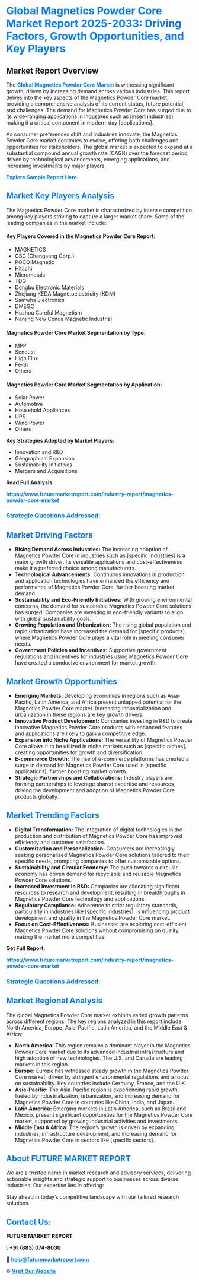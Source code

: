 <h1 style="color: #007BFF;">Global Magnetics Powder Core Market Report 2025-2033: Driving Factors, Growth Opportunities, and Key Players</h1>

<section id="overview">
<h2>Market Report Overview</h2>
<p>The <a href="https://www.futuremarketreport.com/industry-report/magnetics-powder-core-market" style="color: #007BFF; text-decoration: none;"><strong>Global Magnetics Powder Core Market</strong></a> is witnessing significant growth, driven by increasing demand across various industries. This report delves into the key aspects of the Magnetics Powder Core market, providing a comprehensive analysis of its current status, future potential, and challenges. The demand for Magnetics Powder Core has surged due to its wide-ranging applications in industries such as [insert industries], making it a critical component in modern-day [applications].</p>
<p>As consumer preferences shift and industries innovate, the Magnetics Powder Core market continues to evolve, offering both challenges and opportunities for stakeholders. The global market is expected to expand at a substantial compound annual growth rate (CAGR) over the forecast period, driven by technological advancements, emerging applications, and increasing investments by major players.</p>
</section>

<section id="overview">
<p><a href="https://www.futuremarketreport.com/request-sample/reportId=50325" style="color: #007BFF; text-decoration: none;"><strong>Explore Sample Report Here</strong></a></p>
</section>

<section id="key-players">
<h2 style="color: #007BFF;">Market Key Players Analysis</h2>
<p>The Magnetics Powder Core market is characterized by intense competition among key players striving to capture a larger market share. Some of the leading companies in the market include:</p>
<h4>Key Players Covered in the Magnetics Powder Core Report:</h4>
<ul><li>MAGNETICS</li><li>CSC (Changsung Corp.)</li><li>POCO Magnetic</li><li>Hitachi</li><li>Micrometals</li><li>TDG</li><li>Dongbu Electronic Materials</li><li>Zhejiang KEDA Magnetoelectricity (KDM)</li><li>Samwha Electronics</li><li>DMEGC</li><li>Huzhou Careful Magnetism</li><li>Nanjing New Conda Magnetic Industrial</li></ul>
<h4>Magnetics Powder Core Market Segmentation by Type:</h4>
<ul><li>MPP</li><li>Sendust</li><li>High Flux</li><li>Fe-Si</li><li>Others</li></ul>

<h4>Magnetics Powder Core Market Segmentation by Application:</h4>
<ul><li>Solar Power</li><li>Automotive</li><li>Household Appliances</li><li>UPS</li><li>Wind Power</li><li>Others</li></ul>
<p><strong>Key Strategies Adopted by Market Players:</strong></p>
<ul>
<li>Innovation and R&D</li>
<li>Geographical Expansion</li>
<li>Sustainability Initiatives</li>
<li>Mergers and Acquisitions</li>
</ul>
</section>

<section>
<p><strong>Read Full Analysis: </strong></p><a href="https://www.futuremarketreport.com/industry-report/magnetics-powder-core-market" style="color: #007BFF; text-decoration: none;"><strong>https://www.futuremarketreport.com/industry-report/magnetics-powder-core-market</strong></a>
<h3 style="color: #007BFF;">Strategic Questions Addressed:</h3>
</section>

<section id="driving-factors">
<h2 style="color: #007BFF;">Market Driving Factors</h2>
<ul>
<li><strong>Rising Demand Across Industries:</strong> The increasing adoption of Magnetics Powder Core in industries such as [specific industries] is a major growth driver. Its versatile applications and cost-effectiveness make it a preferred choice among manufacturers.</li>
<li><strong>Technological Advancements:</strong> Continuous innovations in production and application technologies have enhanced the efficiency and performance of Magnetics Powder Core, further boosting market demand.</li>
<li><strong>Sustainability and Eco-Friendly Initiatives:</strong> With growing environmental concerns, the demand for sustainable Magnetics Powder Core solutions has surged. Companies are investing in eco-friendly variants to align with global sustainability goals.</li>
<li><strong>Growing Population and Urbanization:</strong> The rising global population and rapid urbanization have increased the demand for [specific products], where Magnetics Powder Core plays a vital role in meeting consumer needs.</li>
<li><strong>Government Policies and Incentives:</strong> Supportive government regulations and incentives for industries using Magnetics Powder Core have created a conducive environment for market growth.</li>
</ul>
</section>

<section id="growth-opportunities">
<h2 style="color: #007BFF;">Market Growth Opportunities</h2>
<ul>
<li><strong>Emerging Markets:</strong> Developing economies in regions such as Asia-Pacific, Latin America, and Africa present untapped potential for the Magnetics Powder Core market. Increasing industrialization and urbanization in these regions are key growth drivers.</li>
<li><strong>Innovative Product Development:</strong> Companies investing in R&D to create innovative Magnetics Powder Core products with enhanced features and applications are likely to gain a competitive edge.</li>
<li><strong>Expansion into Niche Applications:</strong> The versatility of Magnetics Powder Core allows it to be utilized in niche markets such as [specific niches], creating opportunities for growth and diversification.</li>
<li><strong>E-commerce Growth:</strong> The rise of e-commerce platforms has created a surge in demand for Magnetics Powder Core used in [specific applications], further boosting market growth.</li>
<li><strong>Strategic Partnerships and Collaborations:</strong> Industry players are forming partnerships to leverage shared expertise and resources, driving the development and adoption of Magnetics Powder Core products globally.</li>
</ul>
</section>

<section id="trending-factors">
<h2 style="color: #007BFF;">Market Trending Factors</h2>
<ul>
<li><strong>Digital Transformation:</strong> The integration of digital technologies in the production and distribution of Magnetics Powder Core has improved efficiency and customer satisfaction.</li>
<li><strong>Customization and Personalization:</strong> Consumers are increasingly seeking personalized Magnetics Powder Core solutions tailored to their specific needs, prompting companies to offer customizable options.</li>
<li><strong>Sustainability and Circular Economy:</strong> The push towards a circular economy has driven demand for recyclable and reusable Magnetics Powder Core solutions.</li>
<li><strong>Increased Investment in R&D:</strong> Companies are allocating significant resources to research and development, resulting in breakthroughs in Magnetics Powder Core technology and applications.</li>
<li><strong>Regulatory Compliance:</strong> Adherence to strict regulatory standards, particularly in industries like [specific industries], is influencing product development and quality in the Magnetics Powder Core market.</li>
<li><strong>Focus on Cost-Effectiveness:</strong> Businesses are exploring cost-efficient Magnetics Powder Core solutions without compromising on quality, making the market more competitive.</li>
</ul>
</section>

<section>
<p><strong>Get Full Report: </strong></p><a href="https://www.futuremarketreport.com/industry-report/magnetics-powder-core-market" style="color: #007BFF; text-decoration: none;"><strong>https://www.futuremarketreport.com/industry-report/magnetics-powder-core-market</strong></a>
<h3 style="color: #007BFF;">Strategic Questions Addressed:</h3>
</section>


<section id="regional-analysis">
<h2 style="color: #007BFF;">Market Regional Analysis</h2>
<p>The global Magnetics Powder Core market exhibits varied growth patterns across different regions. The key regions analyzed in this report include North America, Europe, Asia-Pacific, Latin America, and the Middle East & Africa:</p>
<ul>
<li><strong>North America:</strong> This region remains a dominant player in the Magnetics Powder Core market due to its advanced industrial infrastructure and high adoption of new technologies. The U.S. and Canada are leading markets in this region.</li>
<li><strong>Europe:</strong> Europe has witnessed steady growth in the Magnetics Powder Core market, driven by stringent environmental regulations and a focus on sustainability. Key countries include Germany, France, and the U.K.</li>
<li><strong>Asia-Pacific:</strong> The Asia-Pacific region is experiencing rapid growth, fueled by industrialization, urbanization, and increasing demand for Magnetics Powder Core in countries like China, India, and Japan.</li>
<li><strong>Latin America:</strong> Emerging markets in Latin America, such as Brazil and Mexico, present significant opportunities for the Magnetics Powder Core market, supported by growing industrial activities and investments.</li>
<li><strong>Middle East & Africa:</strong> The region’s growth is driven by expanding industries, infrastructure development, and increasing demand for Magnetics Powder Core in sectors like [specific sectors].</li>
</ul>
</section>

<footer>
<h2 style="color: #007BFF;">About FUTURE MARKET REPORT</h2>
<p>We are a trusted name in market research and advisory services, delivering actionable insights and strategic support to businesses across diverse industries. Our expertise lies in offering:</p>

<p>Stay ahead in today’s competitive landscape with our tailored research solutions.</p>

<h2 style="color: #007BFF;">Contact Us:</h2>
<p><strong>FUTURE MARKET REPORT</strong></p>
<p>📞 <strong>+91 (883) 074-8030</strong></p>
<p>📧 <strong><a href="mailto:help@futuremarketreport.com" style="color: #007BFF;">help@futuremarketreport.com</a></strong></p>
<p>🌐 <strong><a href="https://www.futuremarketreport.com/" style="color: #007BFF;">Visit Our Website</a></strong></p>
</footer>